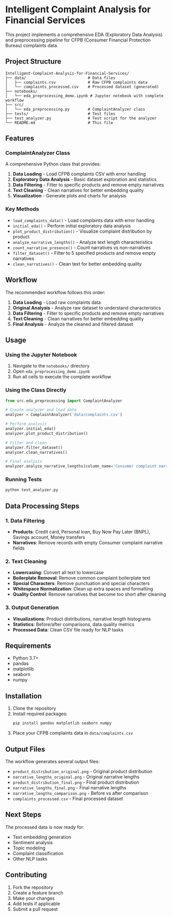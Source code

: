 
# Intelligent Complaint Analysis for Financial Services

This project implements a comprehensive EDA (Exploratory Data Analysis) and preprocessing pipeline for CFPB (Consumer Financial Protection Bureau) complaints data.

## Project Structure 

```
Intelligent-Complaint-Analysis-for-Financial-Services/
├── data/                           # Data files
│   ├── complaints.csv              # Raw CFPB complaints data
│   └── complaints_processed.csv    # Processed dataset (generated)
├── notebooks/
│   └── eda_preprocessing_demo.ipynb # Jupyter notebook with complete workflow
├── src/
│   └── eda_preprocessing.py        # ComplaintAnalyzer class
├── tests/                          # Test files
├── test_analyzer.py                # Test script for the analyzer
└── README.md                       # This file
```

## Features

### ComplaintAnalyzer Class

A comprehensive Python class that provides:

1. **Data Loading** - Load CFPB complaints CSV with error handling
2. **Exploratory Data Analysis** - Basic dataset exploration and statistics
3. **Data Filtering** - Filter to specific products and remove empty narratives
4. **Text Cleaning** - Clean narratives for better embedding quality
5. **Visualization** - Generate plots and charts for analysis

### Key Methods

- `load_complaints_data()` - Load complaints data with error handling
- `initial_eda()` - Perform initial exploratory data analysis
- `plot_product_distribution()` - Visualize complaint distribution by product
- `analyze_narrative_lengths()` - Analyze text length characteristics
- `count_narrative_presence()` - Count narratives vs non-narratives
- `filter_dataset()` - Filter to 5 specified products and remove empty narratives
- `clean_narratives()` - Clean text for better embedding quality

## Workflow

The recommended workflow follows this order:

1. **Data Loading** - Load raw complaints data
2. **Original Analysis** - Analyze raw dataset to understand characteristics
3. **Data Filtering** - Filter to specific products and remove empty narratives
4. **Text Cleaning** - Clean narratives for better embedding quality
5. **Final Analysis** - Analyze the cleaned and filtered dataset

## Usage

### Using the Jupyter Notebook

1. Navigate to the `notebooks/` directory
2. Open `eda_preprocessing_demo.ipynb`
3. Run all cells to execute the complete workflow

### Using the Class Directly

```python
from src.eda_preprocessing import ComplaintAnalyzer

# Create analyzer and load data
analyzer = ComplaintAnalyzer('data/complaints.csv')

# Perform analysis
analyzer.initial_eda()
analyzer.plot_product_distribution()

# Filter and clean
analyzer.filter_dataset()
analyzer.clean_narratives()

# Final analysis
analyzer.analyze_narrative_lengths(column_name='Consumer complaint narrative_cleaned')
```

### Running Tests

```bash
python test_analyzer.py
```

## Data Processing Steps

### 1. Data Filtering
- **Products**: Credit card, Personal loan, Buy Now Pay Later (BNPL), Savings account, Money transfers
- **Narratives**: Remove records with empty Consumer complaint narrative fields

### 2. Text Cleaning
- **Lowercasing**: Convert all text to lowercase
- **Boilerplate Removal**: Remove common complaint boilerplate text
- **Special Characters**: Remove punctuation and special characters
- **Whitespace Normalization**: Clean up extra spaces and formatting
- **Quality Control**: Remove narratives that become too short after cleaning

### 3. Output Generation
- **Visualizations**: Product distributions, narrative length histograms
- **Statistics**: Before/after comparisons, data quality metrics
- **Processed Data**: Clean CSV file ready for NLP tasks

## Requirements

- Python 3.7+
- pandas
- matplotlib
- seaborn
- numpy

## Installation

1. Clone the repository
2. Install required packages:
   ```bash
   pip install pandas matplotlib seaborn numpy
   ```
3. Place your CFPB complaints data in `data/complaints.csv`

## Output Files

The workflow generates several output files:

- `product_distribution_original.png` - Original product distribution
- `narrative_lengths_original.png` - Original narrative lengths
- `product_distribution_final.png` - Final product distribution
- `narrative_lengths_final.png` - Final narrative lengths
- `narrative_lengths_comparison.png` - Before vs after comparison
- `complaints_processed.csv` - Final processed dataset

## Next Steps

The processed data is now ready for:
- Text embedding generation
- Sentiment analysis
- Topic modeling
- Complaint classification
- Other NLP tasks

## Contributing

1. Fork the repository
2. Create a feature branch
3. Make your changes
4. Add tests if applicable
5. Submit a pull request


